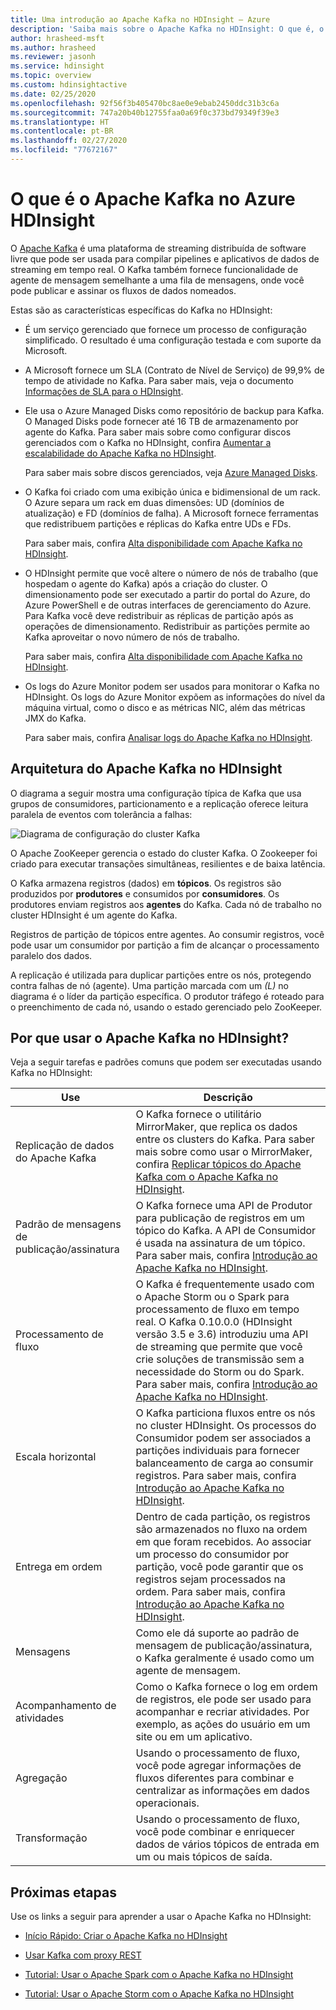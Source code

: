 ```yaml
---
title: Uma introdução ao Apache Kafka no HDInsight – Azure
description: 'Saiba mais sobre o Apache Kafka no HDInsight: O que é, o que ele faz e onde encontrar exemplos e obter informações introdutórias.'
author: hrasheed-msft
ms.author: hrasheed
ms.reviewer: jasonh
ms.service: hdinsight
ms.topic: overview
ms.custom: hdinsightactive
ms.date: 02/25/2020
ms.openlocfilehash: 92f56f3b405470bc8ae0e9ebab2450ddc31b3c6a
ms.sourcegitcommit: 747a20b40b12755faa0a69f0c373bd79349f39e3
ms.translationtype: HT
ms.contentlocale: pt-BR
ms.lasthandoff: 02/27/2020
ms.locfileid: "77672167"
---
```

# <a name="what-is-apache-kafka-in-azure-hdinsight"></a>O que é o Apache Kafka no Azure HDInsight

O [Apache Kafka](https://kafka.apache.org) é uma plataforma de streaming distribuída de software livre que pode ser usada para compilar pipelines e aplicativos de dados de streaming em tempo real. O Kafka também fornece funcionalidade de agente de mensagem semelhante a uma fila de mensagens, onde você pode publicar e assinar os fluxos de dados nomeados.

Estas são as características específicas do Kafka no HDInsight:

* É um serviço gerenciado que fornece um processo de configuração simplificado. O resultado é uma configuração testada e com suporte da Microsoft.

* A Microsoft fornece um SLA (Contrato de Nível de Serviço) de 99,9% de tempo de atividade no Kafka. Para saber mais, veja o documento [Informações de SLA para o HDInsight](https://azure.microsoft.com/support/legal/sla/hdinsight/v1_0/).

* Ele usa o Azure Managed Disks como repositório de backup para Kafka. O Managed Disks pode fornecer até 16 TB de armazenamento por agente do Kafka. Para saber mais sobre como configurar discos gerenciados com o Kafka no HDInsight, confira [Aumentar a escalabilidade do Apache Kafka no HDInsight](apache-kafka-scalability.md).

    Para saber mais sobre discos gerenciados, veja [Azure Managed Disks](../../virtual-machines/windows/managed-disks-overview.md).

* O Kafka foi criado com uma exibição única e bidimensional de um rack. O Azure separa um rack em duas dimensões: UD (domínios de atualização) e FD (domínios de falha). A Microsoft fornece ferramentas que redistribuem partições e réplicas do Kafka entre UDs e FDs.

    Para saber mais, confira [Alta disponibilidade com Apache Kafka no HDInsight](apache-kafka-high-availability.md).

* O HDInsight permite que você altere o número de nós de trabalho (que hospedam o agente do Kafka) após a criação do cluster. O dimensionamento pode ser executado a partir do portal do Azure, do Azure PowerShell e de outras interfaces de gerenciamento do Azure. Para Kafka você deve redistribuir as réplicas de partição após as operações de dimensionamento. Redistribuir as partições permite ao Kafka aproveitar o novo número de nós de trabalho.

    Para saber mais, confira [Alta disponibilidade com Apache Kafka no HDInsight](apache-kafka-high-availability.md).

* Os logs do Azure Monitor podem ser usados para monitorar o Kafka no HDInsight. Os logs do Azure Monitor expõem as informações do nível da máquina virtual, como o disco e as métricas NIC, além das métricas JMX do Kafka.

    Para saber mais, confira [Analisar logs do Apache Kafka no HDInsight](apache-kafka-log-analytics-operations-management.md).

## <a name="apache-kafka-on-hdinsight-architecture"></a>Arquitetura do Apache Kafka no HDInsight

O diagrama a seguir mostra uma configuração típica de Kafka que usa grupos de consumidores, particionamento e a replicação oferece leitura paralela de eventos com tolerância a falhas:

![Diagrama de configuração do cluster Kafka](./media/apache-kafka-introduction/kafka-cluster-diagram.png)

O Apache ZooKeeper gerencia o estado do cluster Kafka. O Zookeeper foi criado para executar transações simultâneas, resilientes e de baixa latência.

O Kafka armazena registros (dados) em **tópicos**. Os registros são produzidos por **produtores** e consumidos por **consumidores**. Os produtores enviam registros aos **agentes** do Kafka. Cada nó de trabalho no cluster HDInsight é um agente do Kafka.

Registros de partição de tópicos entre agentes. Ao consumir registros, você pode usar um consumidor por partição a fim de alcançar o processamento paralelo dos dados.

A replicação é utilizada para duplicar partições entre os nós, protegendo contra falhas de nó (agente). Uma partição marcada com um *(L)* no diagrama é o líder da partição específica. O produtor tráfego é roteado para o preenchimento de cada nó, usando o estado gerenciado pelo ZooKeeper.

## <a name="why-use-apache-kafka-on-hdinsight"></a>Por que usar o Apache Kafka no HDInsight?

Veja a seguir tarefas e padrões comuns que podem ser executadas usando Kafka no HDInsight:

|Use |Descrição |
|---|---|
|Replicação de dados do Apache Kafka|O Kafka fornece o utilitário MirrorMaker, que replica os dados entre os clusters do Kafka. Para saber mais sobre como usar o MirrorMaker, confira [Replicar tópicos do Apache Kafka com o Apache Kafka no HDInsight](apache-kafka-mirroring.md).|
|Padrão de mensagens de publicação/assinatura|O Kafka fornece uma API de Produtor para publicação de registros em um tópico do Kafka. A API de Consumidor é usada na assinatura de um tópico. Para saber mais, confira [Introdução ao Apache Kafka no HDInsight](apache-kafka-get-started.md).|
|Processamento de fluxo|O Kafka é frequentemente usado com o Apache Storm ou o Spark para processamento de fluxo em tempo real. O Kafka 0.10.0.0 (HDInsight versão 3.5 e 3.6) introduziu uma API de streaming que permite que você crie soluções de transmissão sem a necessidade do Storm ou do Spark. Para saber mais, confira [Introdução ao Apache Kafka no HDInsight](apache-kafka-get-started.md).|
|Escala horizontal|O Kafka particiona fluxos entre os nós no cluster HDInsight. Os processos do Consumidor podem ser associados a partições individuais para fornecer balanceamento de carga ao consumir registros. Para saber mais, confira [Introdução ao Apache Kafka no HDInsight](apache-kafka-get-started.md).|
|Entrega em ordem|Dentro de cada partição, os registros são armazenados no fluxo na ordem em que foram recebidos. Ao associar um processo do consumidor por partição, você pode garantir que os registros sejam processados na ordem. Para saber mais, confira [Introdução ao Apache Kafka no HDInsight](apache-kafka-get-started.md).|
|Mensagens|Como ele dá suporte ao padrão de mensagem de publicação/assinatura, o Kafka geralmente é usado como um agente de mensagem.|
|Acompanhamento de atividades|Como o Kafka fornece o log em ordem de registros, ele pode ser usado para acompanhar e recriar atividades. Por exemplo, as ações do usuário em um site ou em um aplicativo.|
|Agregação|Usando o processamento de fluxo, você pode agregar informações de fluxos diferentes para combinar e centralizar as informações em dados operacionais.|
|Transformação|Usando o processamento de fluxo, você pode combinar e enriquecer dados de vários tópicos de entrada em um ou mais tópicos de saída.|

## <a name="next-steps"></a>Próximas etapas

Use os links a seguir para aprender a usar o Apache Kafka no HDInsight:

* [Início Rápido: Criar o Apache Kafka no HDInsight](apache-kafka-get-started.md)

* [Usar Kafka com proxy REST](rest-proxy.md)

* [Tutorial: Usar o Apache Spark com o Apache Kafka no HDInsight](../hdinsight-apache-spark-with-kafka.md)

* [Tutorial: Usar o Apache Storm com o Apache Kafka no HDInsight](../hdinsight-apache-storm-with-kafka.md)
